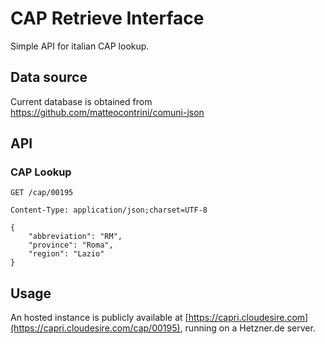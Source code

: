 # CAP Retrieve Interface

Simple API for italian CAP lookup.

## Data source

Current database is obtained from https://github.com/matteocontrini/comuni-json

## API

### CAP Lookup

```
GET /cap/00195

Content-Type: application/json;charset=UTF-8

{
    "abbreviation": "RM", 
    "province": "Roma", 
    "region": "Lazio"
}
```

## Usage

An hosted instance is publicly available at [https://capri.cloudesire.com](https://capri.cloudesire.com/cap/00195), running on a Hetzner.de server.
